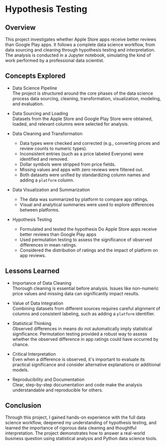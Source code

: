 # Hypothesis Testing

## Overview

This project investigates whether Apple Store apps receive better reviews than Google Play apps. It follows a complete data science workflow, from data sourcing and cleaning through hypothesis testing and interpretation. The analysis is conducted in a Jupyter notebook, simulating the kind of work performed by a professional data scientist.

## Concepts Explored

- Data Science Pipeline  
  The project is structured around the core phases of the data science process data sourcing, cleaning, transformation, visualization, modeling, and evaluation.

- Data Sourcing and Loading  
  Datasets from the Apple Store and Google Play Store were obtained, loaded, and relevant columns were selected for analysis.

- Data Cleaning and Transformation  
  - Data types were checked and corrected (e.g., converting prices and review counts to numeric types).
  - Inconsistent entries (such as a price labeled Everyone) were identified and removed.
  - Dollar symbols were stripped from price fields.
  - Missing values and apps with zero reviews were filtered out.
  - Both datasets were unified by standardizing column names and adding a `platform` column.

- Data Visualization and Summarization  
  - The data was summarized by platform to compare app ratings.
  - Visual and analytical summaries were used to explore differences between platforms.

- Hypothesis Testing  
  - Formulated and tested the hypothesis Do Apple Store apps receive better reviews than Google Play apps
  - Used permutation testing to assess the significance of observed differences in mean ratings.
  - Considered the distribution of ratings and the impact of platform on app reviews.

## Lessons Learned

- Importance of Data Cleaning  
  Thorough cleaning is essential before analysis. Issues like non-numeric price values and missing data can significantly impact results.

- Value of Data Integration  
  Combining datasets from different sources requires careful alignment of columns and consistent labeling, such as adding a `platform` identifier.

- Statistical Thinking  
  Observed differences in means do not automatically imply statistical significance. Permutation testing provided a robust way to assess whether the observed difference in app ratings could have occurred by chance.

- Critical Interpretation  
  Even when a difference is observed, it's important to evaluate its practical significance and consider alternative explanations or additional models.

- Reproducibility and Documentation  
  Clear, step-by-step documentation and code make the analysis understandable and reproducible for others.

## Conclusion

Through this project, I gained hands-on experience with the full data science workflow, deepened my understanding of hypothesis testing, and learned the importance of rigorous data cleaning and thoughtful interpretation. The project demonstrates how to answer a real-world business question using statistical analysis and Python data science tools.
```